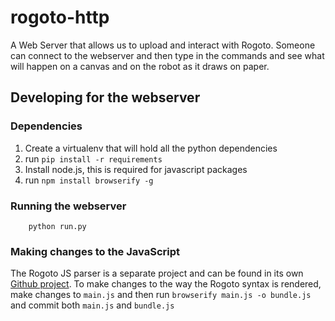 # rogoto-http


A Web Server that allows us to upload and interact with Rogoto. Someone can connect
to the webserver and then type in the commands and see what will happen on a canvas
and on the robot as it draws on paper.

## Developing for the webserver

### Dependencies

1. Create a virtualenv that will hold all the python dependencies
2. run `pip install -r requirements`
3. Install node.js, this is required for javascript packages
4. run `npm install browserify -g`


### Running the webserver

```
    python run.py
```

### Making changes to the JavaScript

The Rogoto JS parser is a separate project and can be found in its
own [Github project](https://github.com/automatedtester/rogoto-js).
To make changes to the way the Rogoto syntax is rendered, make changes
to `main.js` and then run `browserify main.js -o bundle.js` and commit
both `main.js` and `bundle.js`